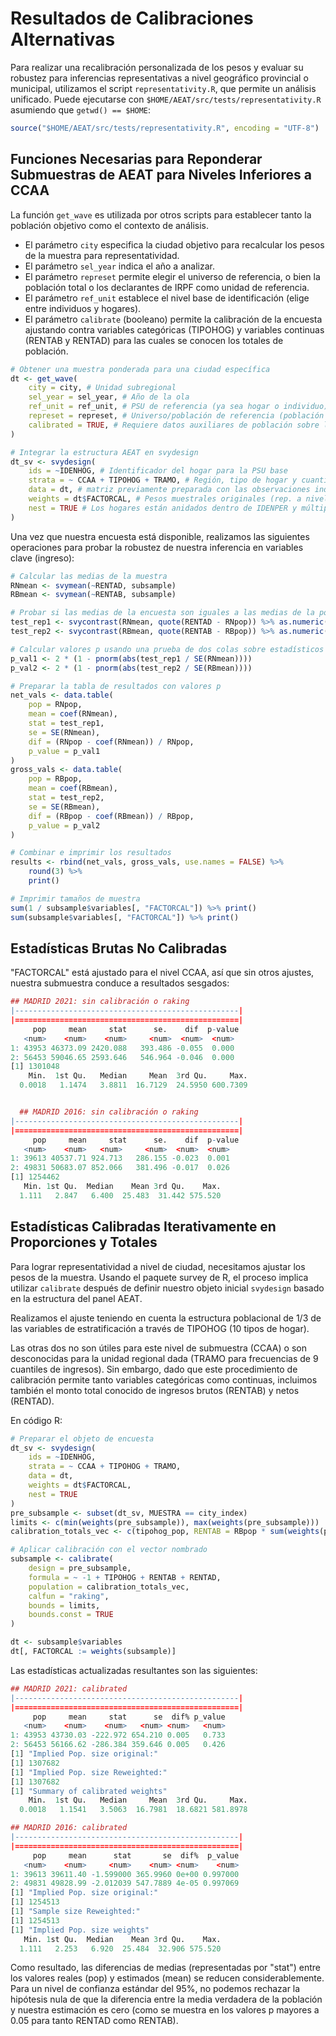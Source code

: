 
# Resultados de Calibraciones Alternativas

Para realizar una recalibración personalizada de los pesos y evaluar su robustez para inferencias representativas a nivel geográfico provincial o municipal, utilizamos el script `representativity.R`, que permite un análisis unificado. Puede ejecutarse con `$HOME/AEAT/src/tests/representativity.R` asumiendo que `getwd() == $HOME`:

```r
source("$HOME/AEAT/src/tests/representativity.R", encoding = "UTF-8")
```

## Funciones Necesarias para Reponderar Submuestras de AEAT para Niveles Inferiores a CCAA

La función `get_wave` es utilizada por otros scripts para establecer tanto la población objetivo como el contexto de análisis.

- El parámetro `city` especifica la ciudad objetivo para recalcular los pesos de la muestra para representatividad.
- El parámetro `sel_year` indica el año a analizar.
- El parámetro `represet` permite elegir el universo de referencia, o bien la población total o los declarantes de IRPF como unidad de referencia.
- El parámetro `ref_unit` establece el nivel base de identificación (elige entre individuos y hogares).
- El parámetro `calibrate` (booleano) permite la calibración de la encuesta ajustando contra variables categóricas (TIPOHOG) y variables continuas (RENTAB y RENTAD) para las cuales se conocen los totales de población.

```r
# Obtener una muestra ponderada para una ciudad específica
dt <- get_wave(
    city = city, # Unidad subregional
    sel_year = sel_year, # Año de la ola
    ref_unit = ref_unit, # PSU de referencia (ya sea hogar o individuo)
    represet = represet, # Universo/población de referencia (población total o contribuyentes)
    calibrated = TRUE, # Requiere datos auxiliares de población sobre la media de RENTAD para la ciudad elegida
)

# Integrar la estructura AEAT en svydesign
dt_sv <- svydesign(
    ids = ~IDENHOG, # Identificador del hogar para la PSU base
    strata = ~ CCAA + TIPOHOG + TRAMO, # Región, tipo de hogar y cuantil de ingresos
    data = dt, # matriz previamente preparada con las observaciones individuales de las variables de interes
    weights = dt$FACTORCAL, # Pesos muestrales originales (rep. a nivel CCAA)
    nest = TRUE # Los hogares están anidados dentro de IDENPER y múltiples REFCAT
)
```

Una vez que nuestra encuesta está disponible, realizamos las siguientes operaciones para probar la robustez de nuestra inferencia en variables clave (ingreso):

```r
# Calcular las medias de la muestra
RNmean <- svymean(~RENTAD, subsample)
RBmean <- svymean(~RENTAB, subsample)

# Probar si las medias de la encuesta son iguales a las medias de la población
test_rep1 <- svycontrast(RNmean, quote(RENTAD - RNpop)) %>% as.numeric()
test_rep2 <- svycontrast(RBmean, quote(RENTAB - RBpop)) %>% as.numeric()

# Calcular valores p usando una prueba de dos colas sobre estadísticos t
p_val1 <- 2 * (1 - pnorm(abs(test_rep1 / SE(RNmean))))
p_val2 <- 2 * (1 - pnorm(abs(test_rep2 / SE(RBmean))))

# Preparar la tabla de resultados con valores p
net_vals <- data.table(
    pop = RNpop,
    mean = coef(RNmean),
    stat = test_rep1,
    se = SE(RNmean),
    dif = (RNpop - coef(RNmean)) / RNpop,
    p_value = p_val1
)
gross_vals <- data.table(
    pop = RBpop,
    mean = coef(RBmean),
    stat = test_rep2,
    se = SE(RBmean),
    dif = (RBpop - coef(RBmean)) / RBpop,
    p_value = p_val2
)

# Combinar e imprimir los resultados
results <- rbind(net_vals, gross_vals, use.names = FALSE) %>%
    round(3) %>%
    print()

# Imprimir tamaños de muestra
sum(1 / subsample$variables[, "FACTORCAL"]) %>% print()
sum(subsample$variables[, "FACTORCAL"]) %>% print()
```

## Estadísticas Brutas No Calibradas

"FACTORCAL" está ajustado para el nivel CCAA, así que sin otros ajustes, nuestra submuestra conduce a resultados sesgados:

```r
## MADRID 2021: sin calibración o raking
|--------------------------------------------------|
|==================================================|
     pop     mean     stat      se.    dif  p-value
   <num>    <num>    <num>     <num>  <num>  <num>
1: 43953 46373.09 2420.088   393.486 -0.055  0.000
2: 56453 59046.65 2593.646   546.964 -0.046  0.000
[1] 1301048
    Min.  1st Qu.   Median     Mean  3rd Qu.     Max.
  0.0018   1.1474   3.8811  16.7129  24.5950 600.7309


  ## MADRID 2016: sin calibración o raking
|--------------------------------------------------|
|==================================================|
     pop     mean     stat      se.    dif  p-value
   <num>    <num>   <num>     <num>  <num>  <num>
1: 39613 40537.71 924.713   286.155 -0.023  0.001
2: 49831 50683.07 852.066   381.496 -0.017  0.026
[1] 1254462
   Min. 1st Qu.  Median    Mean 3rd Qu.    Max.
  1.111   2.847   6.400  25.483  31.442 575.520
```

## Estadísticas Calibradas Iterativamente en Proporciones y Totales

Para lograr representatividad a nivel de ciudad, necesitamos ajustar los pesos de la muestra. Usando el paquete survey de R, el proceso implica utilizar `calibrate` después de definir nuestro objeto inicial `svydesign` basado en la estructura del panel AEAT.

Realizamos el ajuste teniendo en cuenta la estructura poblacional de 1/3 de las variables de estratificación a través de TIPOHOG (10 tipos de hogar).

Las otras dos no son útiles para este nivel de submuestra (CCAA) o son desconocidas para la unidad regional dada (TRAMO para frecuencias de 9 cuantiles de ingresos). Sin embargo, dado que este procedimiento de calibración permite tanto variables categóricas como continuas, incluimos también el monto total conocido de ingresos brutos (RENTAB) y netos (RENTAD).

En código R:

```r
# Preparar el objeto de encuesta
dt_sv <- svydesign(
    ids = ~IDENHOG,
    strata = ~ CCAA + TIPOHOG + TRAMO,
    data = dt,
    weights = dt$FACTORCAL,
    nest = TRUE
)
pre_subsample <- subset(dt_sv, MUESTRA == city_index)
limits <- c(min(weights(pre_subsample)), max(weights(pre_subsample)))
calibration_totals_vec <- c(tipohog_pop, RENTAB = RBpop * sum(weights(pre_subsample)), RENTAD = RNpop * sum(weights(pre_subsample)))

# Aplicar calibración con el vector nombrado
subsample <- calibrate(
    design = pre_subsample,
    formula = ~ -1 + TIPOHOG + RENTAB + RENTAD,
    population = calibration_totals_vec,
    calfun = "raking",
    bounds = limits,
    bounds.const = TRUE
)

dt <- subsample$variables
dt[, FACTORCAL := weights(subsample)]
```

Las estadísticas actualizadas resultantes son las siguientes:

```r
## MADRID 2021: calibrated
|--------------------------------------------------|
|==================================================|
     pop     mean     stat      se  dif% p_value
   <num>    <num>    <num>   <num> <num>   <num>
1: 43953 43730.03 -222.972 654.210 0.005   0.733
2: 56453 56166.62 -286.384 359.646 0.005   0.426
[1] "Implied Pop. size original:"
[1] 1307682
[1] "Implied Pop. size Reweighted:"
[1] 1307682
[1] "Summary of calibrated weights"
    Min.  1st Qu.   Median     Mean  3rd Qu.     Max.
  0.0018   1.1541   3.5063  16.7981  18.6821 581.8978

## MADRID 2016: calibrated
|--------------------------------------------------|
|==================================================|
     pop     mean      stat       se  dif%  p_value
   <num>    <num>     <num>    <num> <num>    <num>
1: 39613 39611.40 -1.599000 365.9960 0e+00 0.997000
2: 49831 49828.99 -2.012039 547.7889 4e-05 0.997069
[1] "Implied Pop. size original:"
[1] 1254513
[1] "Sample size Reweighted:"
[1] 1254513
[1] "Implied Pop. size weights"
   Min. 1st Qu.  Median    Mean 3rd Qu.    Max.
  1.111   2.253   6.920  25.484  32.906 575.520
```

Como resultado, las diferencias de medias (representadas por "stat") entre los valores reales (pop) y estimados (mean) se reducen considerablemente. Para un nivel de confianza estándar del 95%, no podemos rechazar la hipótesis nula de que la diferencia entre la media verdadera de la población y nuestra estimación es cero (como se muestra en los valores p mayores a 0.05 para tanto RENTAD como RENTAB).
